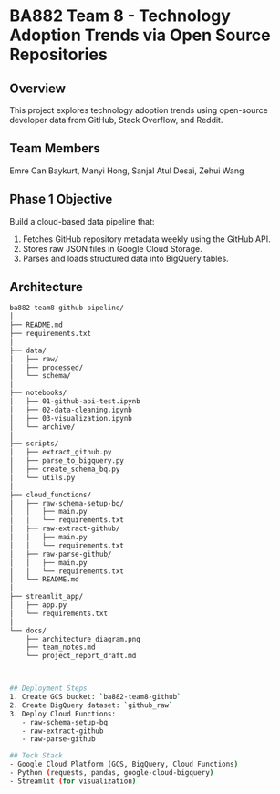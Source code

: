 # BA882 Team 8 - Technology Adoption Trends via Open Source Repositories

## Overview
This project explores technology adoption trends using open-source developer data from GitHub, Stack Overflow, and Reddit.

## Team Members
Emre Can Baykurt, Manyi Hong, Sanjal Atul Desai, Zehui Wang

## Phase 1 Objective
Build a cloud-based data pipeline that:
1. Fetches GitHub repository metadata weekly using the GitHub API.
2. Stores raw JSON files in Google Cloud Storage.
3. Parses and loads structured data into BigQuery tables.

##  Architecture
```bash
ba882-team8-github-pipeline/
│
├── README.md
├── requirements.txt
│
├── data/
│   ├── raw/
│   ├── processed/
│   └── schema/
│
├── notebooks/
│   ├── 01-github-api-test.ipynb
│   ├── 02-data-cleaning.ipynb
│   ├── 03-visualization.ipynb
│   └── archive/
│
├── scripts/
│   ├── extract_github.py
│   ├── parse_to_bigquery.py
│   ├── create_schema_bq.py
│   └── utils.py
│
├── cloud_functions/
│   ├── raw-schema-setup-bq/
│   │   ├── main.py
│   │   └── requirements.txt
│   ├── raw-extract-github/
│   │   ├── main.py
│   │   └── requirements.txt
│   ├── raw-parse-github/
│   │   ├── main.py
│   │   └── requirements.txt
│   └── README.md
│
├── streamlit_app/
│   ├── app.py
│   └── requirements.txt
│
└── docs/
    ├── architecture_diagram.png
    ├── team_notes.md
    └── project_report_draft.md



## Deployment Steps
1. Create GCS bucket: `ba882-team8-github`
2. Create BigQuery dataset: `github_raw`
3. Deploy Cloud Functions:
   - raw-schema-setup-bq
   - raw-extract-github
   - raw-parse-github

## Tech Stack
- Google Cloud Platform (GCS, BigQuery, Cloud Functions)
- Python (requests, pandas, google-cloud-bigquery)
- Streamlit (for visualization)

